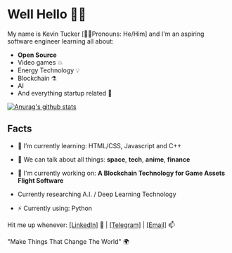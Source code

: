# Well Hello 👋🏾

My name is Kevin Tucker [🧔🏾Pronouns: He/Him] and I'm an aspiring software engineer learning all about:

- **Open Source**
- Video games :boom:
- Energy Technology :bulb:
- Blockchain :alembic:
- AI
- And everything startup related :rocket:

[![Anurag's github stats](https://github-readme-stats.vercel.app/api?username=k5tuck&hide=prs&count_private=true&show_icons=true&theme=onedark)](https://github.com/anuraghazra/github-readme-stats)

## Facts
- 🌱 I’m currently learning: HTML/CSS, Javascript and C++
- 💬 We can talk about all things: **space**, **tech**, **anime**, **finance**
- 🔭 I'm currently working on: 
                                   **A Blockchain Technology for Game Assets**
                                    **Flight Software**

- Currently researching A.I. / Deep Learning Technology
                                    
- ⚡️ Currently using: Python

Hit me up whenever:
<a href="https://www.linkedin.com/in/ktuck18/">[LinkedIn]</a> 💼 | 
  <a href ="https://t.me/k5tuck">[Telegram]</a> | 
    <a href ="mailto:kevin.tucker19@gmail.com">[Email]</a> 📫
      
 "Make Things That Change The World" 🌍

